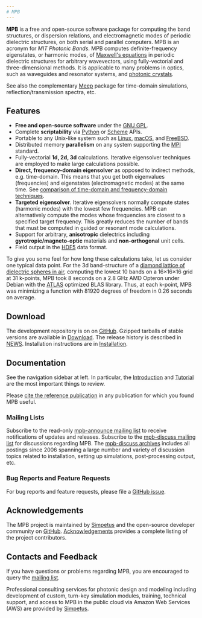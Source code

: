 ```yaml
---
# MPB
---
```


**MPB** is a free and open-source software package for computing the band structures, or dispersion relations, and electromagnetic modes of periodic dielectric structures, on both serial and parallel computers. MPB is an acronym for *MIT Photonic Bands*. MPB computes definite-frequency eigenstates, or harmonic modes, of [Maxwell's equations](https://en.wikipedia.org/wiki/Maxwell%27s_equations) in periodic dielectric structures for arbitrary wavevectors, using fully-vectorial and three-dimensional methods. It is applicable to many problems in optics, such as waveguides and resonator systems, and [photonic crystals](http://ab-initio.mit.edu/book).

See also the complementary [Meep](https://meep.readthedocs.io/) package for time-domain simulations, reflection/transmission spectra, etc.

Features
--------

-   **Free and open-source software** under the [GNU GPL](https://en.wikipedia.org/wiki/GNU_General_Public_License).
-   Complete **scriptability** via [Python](Python_Tutorial) or [Scheme](Scheme_User_Interface) APIs.
-   Portable to any Unix-like system such as [Linux](https://en.wikipedia.org/wiki/Linux), [macOS](https://en.wikipedia.org/wiki/MacOS), and [FreeBSD](https://en.wikipedia.org/wiki/FreeBSD).
-   Distributed memory **parallelism** on any system supporting the [MPI](https://en.wikipedia.org/wiki/Message_Passing_Interface) standard.
-   Fully-vectorial **1d, 2d, 3d** calculations. Iterative eigensolver techniques are employed to make large calculations possible.
-   **Direct, frequency-domain eigensolver** as opposed to indirect methods, e.g. time-domain. This means that you get both eigenvalues (frequencies) and eigenstates (electromagnetic modes) at the same time. See [comparison of time-domain and frequency-domain techniques](Introduction.md#frequency-domain-vs-time-domain).
-   **Targeted eigensolver**. Iterative eigensolvers normally compute states (harmonic modes) with the lowest few frequencies. MPB can alternatively compute the modes whose frequencies are closest to a specified target frequency. This greatly reduces the number of bands that must be computed in guided or resonant mode calculations.
-   Support for arbitrary, **anisotropic** dielectrics including **gyrotropic/magneto-optic** materials and **non-orthogonal** unit cells.
-   Field output in the [HDF5](https://support.hdfgroup.org/HDF5/) data format.

To give you some feel for how long these calculations take, let us consider one typical data point. For the 3d band-structure of a [diamond lattice of dielectric spheres in air](Data_Analysis_Tutorial.md#diamond-lattice-of-spheres), computing the lowest 10 bands on a 16×16×16 grid at 31 k-points, MPB took 8 seconds on a 2.8 GHz AMD Opteron under Debian with the [ATLAS](http://www.netlib.org/atlas/) optimized BLAS library. Thus, at each k-point, MPB was minimizing a function with 81920 degrees of freedom in 0.26 seconds on average.

Download
------------

The development repository is on on [GitHub](https://github.com/stevengj/mpb). Gzipped tarballs of stable versions are available in [Download](Download.md). The release history is described in [NEWS](https://github.com/stevengj/mpb/blob/master/NEWS.md). Installation instructions are in [Installation](Installation.md).

Documentation
-------------

See the navigation sidebar at left. In particular, the [Introduction](Introduction) and [Tutorial](Scheme_Tutorial.md) are the most important things to review.

Please [cite the reference publication](Acknowledgements.md#referencing) in any publication for which you found MPB useful.

### Mailing Lists

Subscribe to the read-only [mpb-announce mailing list](http://ab-initio.mit.edu/cgi-bin/mailman/listinfo/mpb-announce) to receive notifications of updates and releases. Subscribe to the [mpb-discuss mailing list](http://ab-initio.mit.edu/cgi-bin/mailman/listinfo/mpb-discuss) for discussions regarding MPB. The [mpb-discuss archives](http://www.mail-archive.com/mpb-discuss@ab-initio.mit.edu/) includes all postings since 2006 spanning a large number and variety of discussion topics related to installation, setting up simulations, post-processing output, etc.

### Bug Reports and Feature Requests

For bug reports and feature requests, please file a [GitHub issue](https://github.com/stevengj/mpb/issues).

Acknowledgements
----------------

The MPB project is maintained by [Simpetus](http://www.simpetus.com) and the open-source developer community on [GitHub](https://github.com/stevengj/mpb). [Acknowledgements](Acknowledgements.md) provides a complete listing of the project contributors.

Contacts and Feedback
---------------------

If you have questions or problems regarding MPB, you are encouraged to query the [mailing list](https://www.mail-archive.com/mpb-discuss@ab-initio.mit.edu/).

Professional consulting services for photonic design and modeling including development of custom, turn-key simulation modules, training, technical support, and access to MPB in the public cloud via Amazon Web Services (AWS) are provided by [Simpetus](http://www.simpetus.com).
